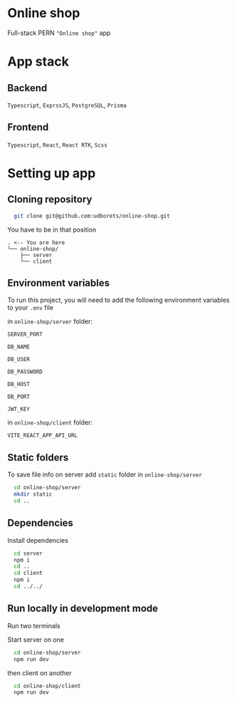 
# Online shop

Full-stack PERN `"Online shop"` app
# App stack

## Backend

`Typescript`, `ExprssJS`, `PostgreSQL`, `Prisma`

## Frontend

`Typescript`, `React`, `React RTK`, `Scss`

# Setting up app

## Cloning repository

```bash
  git clone git@github.com:udborets/online-shop.git
```

You have to be in that position

```
. <-- You are here 
└── online-shop/
    ├── server
    └── client
```
## Environment variables

To run this project, you will need to add the following environment variables to your `.env` file

in `online-shop/server` folder:

`SERVER_PORT`

`DB_NAME`

`DB_USER`

`DB_PASSWORD`

`DB_HOST`

`DB_PORT`

`JWT_KEY`

in `online-shop/client` folder:

`VITE_REACT_APP_API_URL`
## Static folders

To save file info on server add `static` folder in `online-shop/server`

```bash
  cd online-shop/server
  mkdir static
  cd ..
```
## Dependencies

Install dependencies

```bash
  cd server
  npm i
  cd ..
  cd client
  npm i
  cd ../../
```
## Run locally in development mode

Run two terminals

Start server on one

```bash
  cd online-shop/server
  npm run dev
```

then client on another

```bash
  cd online-shop/client
  npm run dev
```
